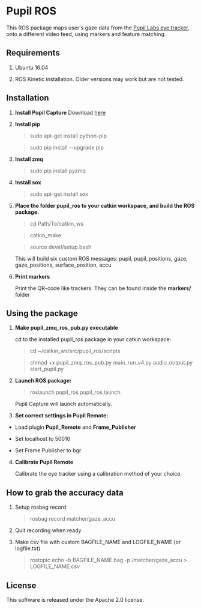 # Pupil ROS
This ROS package maps user's gaze data from the [Pupil Labs eye tracker](https://pupil-labs.com/), onto a different video feed, using markers and feature matching.

## Requirements
1. Ubuntu 16.04

2. ROS Kinetic installation. Older versions may work but are not tested.

## Installation
1. **Install Pupil Capture** Download [here](https://docs.pupil-labs.com/)

2. **Install pip**

    >sudo apt-get install python-pip

    >sudo pip install --upgrade pip

3. **Install zmq**

    >sudo pip install pyzmq

4. **Install sox**

    >sudo apt-get install sox

5. **Place the folder pupil_ros to your catkin workspace, and build the ROS package.**

    >cd Path/To/catkin_ws

    >catkin_make

    >source devel/setup.bash

    This will build six custom ROS messages: pupil, pupil_positions, gaze, gaze_positions, surface_position, accu

6. **Print markers**

    Print the QR-code like trackers. They can be found inside the **markers/** folder

## Using the package

1. **Make pupil_zmq_ros_pub.py executable**

    cd to the installed pupil_ros package in your catkin workspace:

    >cd ~/catkin_ws/src/pupil_ros/scripts

    >chmod +x pupil_zmq_ros_pub.py main_run_v4.py audio_output.py start_pupil.py

2. **Launch ROS package:**

    >roslaunch pupil_ros pupil_ros.launch

    Pupil Capture will launch automatically.

3. **Set correct settings in Pupil Remote:**

* Load plugin **Pupil_Remote** and **Frame_Publisher**

* Set localhost to 50010

* Set Frame Publisher to bgr

4. **Calibrate Pupil Remote**

    Calibrate the eye tracker using a calibration method of your choice. 



## How to grab the accuracy data

1. Setup rosbag record 

    >rosbag record matcher/gaze_accu

2. Quit recording when ready

3. Make csv file with custom BAGFILE_NAME and LOGFILE_NAME (or logfile.txt)

    >rostopic echo -b BAGFILE_NAME.bag -p /matcher/gaze_accu > LOGFILE_NAME.csv
    
    
    
    
    
## License
This software is released under the Apache 2.0 license.
